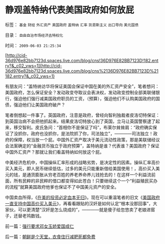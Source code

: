# 静观盖特纳代表美国政府如何放屁

标签： `基金` `财经` `外汇资产` `美国政府` `盖特纳` `汇率` `凯恩斯主义` `出口导向` `美元国债` 

目录： `自由自治市场经济去特权化`

时间： `2009-06-03 21:25:34`

[http://cid-36d976e82bb7123d.spaces.live.com/blog/cns!36D976E82BB7123D!182.entry?&_c02_vws=1](http://cid-36d976e82bb7123d.spaces.live.com/blog/cns%2136D976E82BB7123D%21182.entry?&_c02_vws=1)

有朋友问：“盖特纳访华将保证美国会保证中国在美的外汇资产安全”，笔者想问：美国政府，怎么保证安全？发动政变夺取议会表决权，发动政变控制全部美联储银行，强迫他们强行减美国政府职员的工资，（预算），强迫他们不认购美国政府的国债，强迫他们让美国政府破产？

笔者倒想起一件事了。英国政府，注意是政府，曾经向智利独裁者皮洛切特保证：到英国治病不会把他抓起来。结果皮洛切特放心到了英国，立马让英国警察逮了起来，移交智利。皮氏急问：“首相你不是保证了吗”，布莱尔耸耸肩：“政府确实保证了没抓你，政府也没抓你，是法院抓了你，司法独立”，————司法独立！政府的保障，权当放一个屁。中国外汇资产取决于美元流动性政策，那是美联储经议会法案确定的“金融货币独立于政府预算”，盖特纳是谁？代表谁？美国政府？保证中国外汇资产？那就让我们看盖特纳如何放这个屁。

中美经济危机中，中国操纵汇率形成的战略劣势，是决定性的因素。操纵汇率高价买入美元，即人民币继续低估，过多的美元只能重新借给美国使用！，高价买入美元的钱，是通货膨胀从穷老百姓的养老养命养儿钱抢去的！在这样一个利益流前面，所有民粹的非民粹的借口都变得如此苍白！只要继续这个一个“利益殖民买办的流程”就算美国政府他爹也保证不了中国美元资产的安全。

中国卖血所得，《[在美的投资必定血本无归](../../../2008/2/28/金融规律注定中国“抄次贷底”将全军覆没.md)》。现在可以重温笔者的旧文《[美国政府一直支持中国高价买入美元](../../../2007/11/30/美国一直坚决反对人民币升值？.md)》，再看看跟贴的汉奸是如何认定“根本没那回事”，大家伙，可以更清楚“汉奸是怎么烧成的”，————就是傻子给忽悠卖了老娘进窑子，还替老鸨数钱。



前一篇：[强行要求邓女玉娇爱国成仁](../../../2009/6/3/强行要求邓女玉娇爱国成仁.md)

后一篇：[朝鲜是个天堂，衣食住行减肥死都免费](../../../2009/6/3/朝鲜是个天堂，衣食住行减肥死都免费.md)